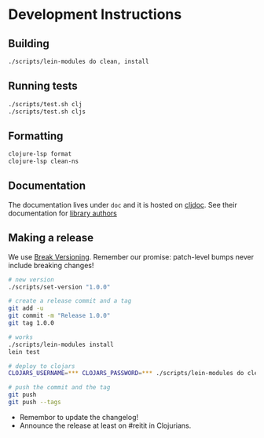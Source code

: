 # Development Instructions

## Building

```bash
./scripts/lein-modules do clean, install
```

## Running tests

```bash
./scripts/test.sh clj
./scripts/test.sh cljs
```

## Formatting

```bash
clojure-lsp format
clojure-lsp clean-ns
```

## Documentation

The documentation lives under `doc` and it is hosted on [cljdoc](https://cljdoc.org). See their
documentation for [library authors](https://github.com/cljdoc/cljdoc/blob/master/doc/userguide/for-library-authors.adoc)

## Making a release

We use [Break Versioning][breakver]. Remember our promise: patch-level bumps never include breaking changes!

[breakver]: https://github.com/ptaoussanis/encore/blob/master/BREAK-VERSIONING.md

```bash
# new version
./scripts/set-version "1.0.0"

# create a release commit and a tag
git add -u 
git commit -m "Release 1.0.0"
git tag 1.0.0

# works
./scripts/lein-modules install
lein test

# deploy to clojars
CLOJARS_USERNAME=*** CLOJARS_PASSWORD=*** ./scripts/lein-modules do clean, deploy clojars

# push the commit and the tag
git push
git push --tags
```

* Remembor to update the changelog!
* Announce the release at least on #reitit in Clojurians.

